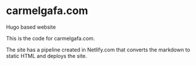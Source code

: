 # carmelgafa.com
Hugo based website


This is the code for carmelgafa.com.

The site has a pipeline created in Netlify.com that converts the markdown to static HTML and deploys the site.
